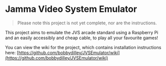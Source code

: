 # Jamma Video System Emulator

> Please note this project is not yet complete, nor are the instructions.

This project aims to emulate the JVS arcade standard using a Raspberry Pi and an easily accessibly and cheap cable, to play all your favourite games!

You can view the wiki for the project, which contains installation instructions here: [https://github.com/bobbydilley/JVSEmulator/wiki](https://github.com/bobbydilley/JVSEmulator/wiki)
